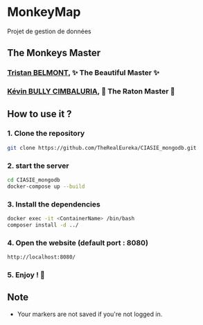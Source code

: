 # MonkeyMap
Projet de gestion de données 


## **The Monkeys Master**
### [Tristan BELMONT](https://github.com/MaegIins), ✨ The Beautiful Master ✨
### [Kévin BULLY CIMBALURIA](https://github.com/TheRealEureka), 🦝 The Raton Master 🦝

## How to use it ?
### 1. Clone the repository
```bash
git clone https://github.com/TheRealEureka/CIASIE_mongodb.git
```
### 2. start the server
```bash
cd CIASIE_mongodb
docker-compose up --build
```
### 3. Install the dependencies
```bash
docker exec -it <ContainerName> /bin/bash
composer install -d ../
```
### 4. Open the website (default port : 8080)
```bash
http://localhost:8080/
```
### 5. Enjoy ! 🎉

## Note 
* Your markers are not saved if you're not logged in.
